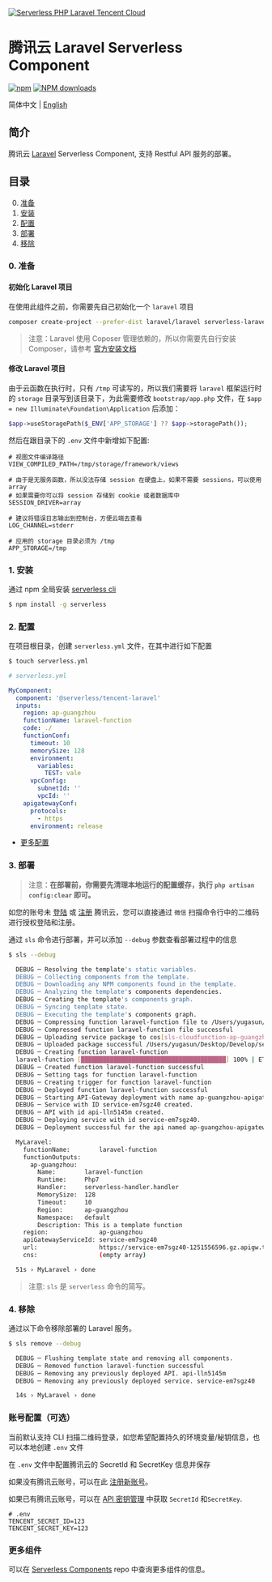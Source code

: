 [![Serverless PHP Laravel Tencent Cloud](https://img.serverlesscloud.cn/20191226/1577347087676-website_%E9%95%BF.png)](http://serverless.com)

# 腾讯云 Laravel Serverless Component

[![npm](https://img.shields.io/npm/v/%40serverless%2Ftencent-laravel)](http://www.npmtrends.com/%40serverless%2Ftencent-laravel)
[![NPM downloads](http://img.shields.io/npm/dm/%40serverless%2Ftencent-laravel.svg?style=flat-square)](http://www.npmtrends.com/%40serverless%2Ftencent-laravel)

简体中文 | [English](https://github.com/serverless-components/tencent-thinkphp/blob/master/README.en.md)

## 简介

腾讯云 [Laravel](https://github.com/laravel/laravel) Serverless Component, 支持 Restful API 服务的部署。

## 目录

0. [准备](#0-准备)
1. [安装](#1-安装)
1. [配置](#2-配置)
1. [部署](#3-部署)
1. [移除](#4-移除)

### 0. 准备

#### 初始化 Laravel 项目

在使用此组件之前，你需要先自己初始化一个 `laravel` 项目

```bash
composer create-project --prefer-dist laravel/laravel serverless-laravel
```

> 注意：Laravel 使用 Coposer 管理依赖的，所以你需要先自行安装 Composer，请参考 [官方安装文档](https://getcomposer.org/doc/00-intro.md#installation-linux-unix-macos)

#### 修改 Laravel 项目

由于云函数在执行时，只有 `/tmp` 可读写的，所以我们需要将 `laravel` 框架运行时的 `storage` 目录写到该目录下，为此需要修改 `bootstrap/app.php` 文件，在 `$app = new Illuminate\Foundation\Application` 后添加：

```php
$app->useStoragePath($_ENV['APP_STORAGE'] ?? $app->storagePath());
```

然后在跟目录下的 `.env` 文件中新增如下配置:

```dotenv
# 视图文件编译路径
VIEW_COMPILED_PATH=/tmp/storage/framework/views

# 由于是无服务函数，所以没法存储 session 在硬盘上，如果不需要 sessions，可以使用 array
# 如果需要你可以将 session 存储到 cookie 或者数据库中
SESSION_DRIVER=array

# 建议将错误日志输出到控制台，方便云端去查看
LOG_CHANNEL=stderr

# 应用的 storage 目录必须为 /tmp
APP_STORAGE=/tmp
```

### 1. 安装

通过 npm 全局安装 [serverless cli](https://github.com/serverless/serverless)

```bash
$ npm install -g serverless
```

### 2. 配置

在项目根目录，创建 `serverless.yml` 文件，在其中进行如下配置

```bash
$ touch serverless.yml
```

```yml
# serverless.yml

MyComponent:
  component: '@serverless/tencent-laravel'
  inputs:
    region: ap-guangzhou
    functionName: laravel-function
    code: ./
    functionConf:
      timeout: 10
      memorySize: 128
      environment:
        variables:
          TEST: vale
      vpcConfig:
        subnetId: ''
        vpcId: ''
    apigatewayConf:
      protocols:
        - https
      environment: release
```

- [更多配置](https://github.com/serverless-components/tencent-laravel/tree/master/docs/configure.md)

### 3. 部署

> 注意：**在部署前，你需要先清理本地运行的配置缓存，执行 `php artisan config:clear` 即可。**

如您的账号未 [登陆](https://cloud.tencent.com/login) 或 [注册](https://cloud.tencent.com/register) 腾讯云，您可以直接通过 `微信` 扫描命令行中的二维码进行授权登陆和注册。

通过 `sls` 命令进行部署，并可以添加 `--debug` 参数查看部署过程中的信息

```bash
$ sls --debug

  DEBUG ─ Resolving the template's static variables.
  DEBUG ─ Collecting components from the template.
  DEBUG ─ Downloading any NPM components found in the template.
  DEBUG ─ Analyzing the template's components dependencies.
  DEBUG ─ Creating the template's components graph.
  DEBUG ─ Syncing template state.
  DEBUG ─ Executing the template's components graph.
  DEBUG ─ Compressing function laravel-function file to /Users/yugasun/Desktop/Develop/serverless/tencent-laravel/example/.serverless/laravel-function.zip.
  DEBUG ─ Compressed function laravel-function file successful
  DEBUG ─ Uploading service package to cos[sls-cloudfunction-ap-guangzhou-code]. sls-cloudfunction-default-laravel-function-1584409722.zip
  DEBUG ─ Uploaded package successful /Users/yugasun/Desktop/Develop/serverless/tencent-laravel/example/.serverless/laravel-function.zip
  DEBUG ─ Creating function laravel-function
  laravel-function [████████████████████████████████████████] 100% | ETA: 0s | Speed: 437.95k/s
  DEBUG ─ Created function laravel-function successful
  DEBUG ─ Setting tags for function laravel-function
  DEBUG ─ Creating trigger for function laravel-function
  DEBUG ─ Deployed function laravel-function successful
  DEBUG ─ Starting API-Gateway deployment with name ap-guangzhou-apigateway in the ap-guangzhou region
  DEBUG ─ Service with ID service-em7sgz40 created.
  DEBUG ─ API with id api-lln5145m created.
  DEBUG ─ Deploying service with id service-em7sgz40.
  DEBUG ─ Deployment successful for the api named ap-guangzhou-apigateway in the ap-guangzhou region.

  MyLaravel:
    functionName:        laravel-function
    functionOutputs:
      ap-guangzhou:
        Name:        laravel-function
        Runtime:     Php7
        Handler:     serverless-handler.handler
        MemorySize:  128
        Timeout:     10
        Region:      ap-guangzhou
        Namespace:   default
        Description: This is a template function
    region:              ap-guangzhou
    apiGatewayServiceId: service-em7sgz40
    url:                 https://service-em7sgz40-1251556596.gz.apigw.tencentcs.com/release/
    cns:                 (empty array)

  51s › MyLaravel › done
```

> 注意: `sls` 是 `serverless` 命令的简写。

### 4. 移除

通过以下命令移除部署的 Laravel 服务。

```bash
$ sls remove --debug

  DEBUG ─ Flushing template state and removing all components.
  DEBUG ─ Removed function laravel-function successful
  DEBUG ─ Removing any previously deployed API. api-lln5145m
  DEBUG ─ Removing any previously deployed service. service-em7sgz40

  14s › MyLaravel › done
```

### 账号配置（可选）

当前默认支持 CLI 扫描二维码登录，如您希望配置持久的环境变量/秘钥信息，也可以本地创建 `.env` 文件

在 `.env` 文件中配置腾讯云的 SecretId 和 SecretKey 信息并保存

如果没有腾讯云账号，可以在此 [注册新账号](https://cloud.tencent.com/register)。

如果已有腾讯云账号，可以在 [API 密钥管理](https://console.cloud.tencent.com/cam/capi) 中获取 `SecretId` 和`SecretKey`.

```text
# .env
TENCENT_SECRET_ID=123
TENCENT_SECRET_KEY=123
```

### 更多组件

可以在 [Serverless Components](https://github.com/serverless/components) repo 中查询更多组件的信息。
